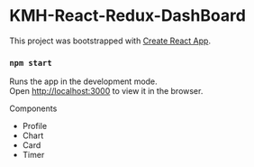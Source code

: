 # KMH-React-Redux-DashBoard

This project was bootstrapped with [Create React App](https://github.com/facebook/create-react-app).

### `npm start`

Runs the app in the development mode.\
Open [http://localhost:3000](http://localhost:3000) to view it in the browser.

Components
 - Profile
 - Chart
 - Card
 - Timer